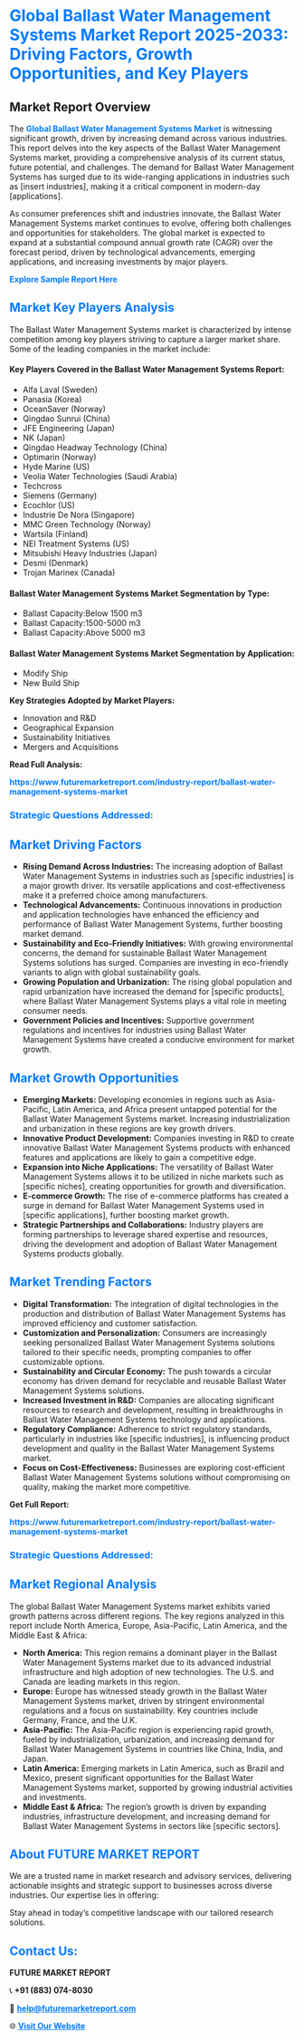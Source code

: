 <h1 style="color: #007BFF;">Global Ballast Water Management Systems Market Report 2025-2033: Driving Factors, Growth Opportunities, and Key Players</h1>

<section id="overview">
<h2>Market Report Overview</h2>
<p>The <a href="https://www.futuremarketreport.com/industry-report/ballast-water-management-systems-market" style="color: #007BFF; text-decoration: none;"><strong>Global Ballast Water Management Systems Market</strong></a> is witnessing significant growth, driven by increasing demand across various industries. This report delves into the key aspects of the Ballast Water Management Systems market, providing a comprehensive analysis of its current status, future potential, and challenges. The demand for Ballast Water Management Systems has surged due to its wide-ranging applications in industries such as [insert industries], making it a critical component in modern-day [applications].</p>
<p>As consumer preferences shift and industries innovate, the Ballast Water Management Systems market continues to evolve, offering both challenges and opportunities for stakeholders. The global market is expected to expand at a substantial compound annual growth rate (CAGR) over the forecast period, driven by technological advancements, emerging applications, and increasing investments by major players.</p>
</section>

<section id="overview">
<p><a href="https://www.futuremarketreport.com/request-sample/reportId=58842" style="color: #007BFF; text-decoration: none;"><strong>Explore Sample Report Here</strong></a></p>
</section>

<section id="key-players">
<h2 style="color: #007BFF;">Market Key Players Analysis</h2>
<p>The Ballast Water Management Systems market is characterized by intense competition among key players striving to capture a larger market share. Some of the leading companies in the market include:</p>
<h4>Key Players Covered in the Ballast Water Management Systems Report:</h4>
<ul><li>Alfa Laval (Sweden)</li><li>Panasia (Korea)</li><li>OceanSaver (Norway)</li><li>Qingdao Sunrui (China)</li><li>JFE Engineering (Japan)</li><li>NK (Japan)</li><li>Qingdao Headway Technology (China)</li><li>Optimarin (Norway)</li><li>Hyde Marine (US)</li><li>Veolia Water Technologies (Saudi Arabia)</li><li>Techcross</li><li>Siemens (Germany)</li><li>Ecochlor (US)</li><li>Industrie De Nora (Singapore)</li><li>MMC Green Technology (Norway)</li><li>Wartsila (Finland)</li><li>NEI Treatment Systems (US)</li><li>Mitsubishi Heavy Industries (Japan)</li><li>Desmi (Denmark)</li><li>Trojan Marinex (Canada)</li></ul>
<h4>Ballast Water Management Systems Market Segmentation by Type:</h4>
<ul><li>Ballast Capacity:Below 1500 m3</li><li>Ballast Capacity:1500-5000 m3</li><li>Ballast Capacity:Above 5000 m3</li></ul>

<h4>Ballast Water Management Systems Market Segmentation by Application:</h4>
<ul><li>Modify Ship</li><li>New Build Ship</li></ul>
<p><strong>Key Strategies Adopted by Market Players:</strong></p>
<ul>
<li>Innovation and R&D</li>
<li>Geographical Expansion</li>
<li>Sustainability Initiatives</li>
<li>Mergers and Acquisitions</li>
</ul>
</section>

<section>
<p><strong>Read Full Analysis: </strong></p><a href="https://www.futuremarketreport.com/industry-report/ballast-water-management-systems-market" style="color: #007BFF; text-decoration: none;"><strong>https://www.futuremarketreport.com/industry-report/ballast-water-management-systems-market</strong></a>
<h3 style="color: #007BFF;">Strategic Questions Addressed:</h3>
</section>

<section id="driving-factors">
<h2 style="color: #007BFF;">Market Driving Factors</h2>
<ul>
<li><strong>Rising Demand Across Industries:</strong> The increasing adoption of Ballast Water Management Systems in industries such as [specific industries] is a major growth driver. Its versatile applications and cost-effectiveness make it a preferred choice among manufacturers.</li>
<li><strong>Technological Advancements:</strong> Continuous innovations in production and application technologies have enhanced the efficiency and performance of Ballast Water Management Systems, further boosting market demand.</li>
<li><strong>Sustainability and Eco-Friendly Initiatives:</strong> With growing environmental concerns, the demand for sustainable Ballast Water Management Systems solutions has surged. Companies are investing in eco-friendly variants to align with global sustainability goals.</li>
<li><strong>Growing Population and Urbanization:</strong> The rising global population and rapid urbanization have increased the demand for [specific products], where Ballast Water Management Systems plays a vital role in meeting consumer needs.</li>
<li><strong>Government Policies and Incentives:</strong> Supportive government regulations and incentives for industries using Ballast Water Management Systems have created a conducive environment for market growth.</li>
</ul>
</section>

<section id="growth-opportunities">
<h2 style="color: #007BFF;">Market Growth Opportunities</h2>
<ul>
<li><strong>Emerging Markets:</strong> Developing economies in regions such as Asia-Pacific, Latin America, and Africa present untapped potential for the Ballast Water Management Systems market. Increasing industrialization and urbanization in these regions are key growth drivers.</li>
<li><strong>Innovative Product Development:</strong> Companies investing in R&D to create innovative Ballast Water Management Systems products with enhanced features and applications are likely to gain a competitive edge.</li>
<li><strong>Expansion into Niche Applications:</strong> The versatility of Ballast Water Management Systems allows it to be utilized in niche markets such as [specific niches], creating opportunities for growth and diversification.</li>
<li><strong>E-commerce Growth:</strong> The rise of e-commerce platforms has created a surge in demand for Ballast Water Management Systems used in [specific applications], further boosting market growth.</li>
<li><strong>Strategic Partnerships and Collaborations:</strong> Industry players are forming partnerships to leverage shared expertise and resources, driving the development and adoption of Ballast Water Management Systems products globally.</li>
</ul>
</section>

<section id="trending-factors">
<h2 style="color: #007BFF;">Market Trending Factors</h2>
<ul>
<li><strong>Digital Transformation:</strong> The integration of digital technologies in the production and distribution of Ballast Water Management Systems has improved efficiency and customer satisfaction.</li>
<li><strong>Customization and Personalization:</strong> Consumers are increasingly seeking personalized Ballast Water Management Systems solutions tailored to their specific needs, prompting companies to offer customizable options.</li>
<li><strong>Sustainability and Circular Economy:</strong> The push towards a circular economy has driven demand for recyclable and reusable Ballast Water Management Systems solutions.</li>
<li><strong>Increased Investment in R&D:</strong> Companies are allocating significant resources to research and development, resulting in breakthroughs in Ballast Water Management Systems technology and applications.</li>
<li><strong>Regulatory Compliance:</strong> Adherence to strict regulatory standards, particularly in industries like [specific industries], is influencing product development and quality in the Ballast Water Management Systems market.</li>
<li><strong>Focus on Cost-Effectiveness:</strong> Businesses are exploring cost-efficient Ballast Water Management Systems solutions without compromising on quality, making the market more competitive.</li>
</ul>
</section>

<section>
<p><strong>Get Full Report: </strong></p><a href="https://www.futuremarketreport.com/industry-report/ballast-water-management-systems-market" style="color: #007BFF; text-decoration: none;"><strong>https://www.futuremarketreport.com/industry-report/ballast-water-management-systems-market</strong></a>
<h3 style="color: #007BFF;">Strategic Questions Addressed:</h3>
</section>


<section id="regional-analysis">
<h2 style="color: #007BFF;">Market Regional Analysis</h2>
<p>The global Ballast Water Management Systems market exhibits varied growth patterns across different regions. The key regions analyzed in this report include North America, Europe, Asia-Pacific, Latin America, and the Middle East & Africa:</p>
<ul>
<li><strong>North America:</strong> This region remains a dominant player in the Ballast Water Management Systems market due to its advanced industrial infrastructure and high adoption of new technologies. The U.S. and Canada are leading markets in this region.</li>
<li><strong>Europe:</strong> Europe has witnessed steady growth in the Ballast Water Management Systems market, driven by stringent environmental regulations and a focus on sustainability. Key countries include Germany, France, and the U.K.</li>
<li><strong>Asia-Pacific:</strong> The Asia-Pacific region is experiencing rapid growth, fueled by industrialization, urbanization, and increasing demand for Ballast Water Management Systems in countries like China, India, and Japan.</li>
<li><strong>Latin America:</strong> Emerging markets in Latin America, such as Brazil and Mexico, present significant opportunities for the Ballast Water Management Systems market, supported by growing industrial activities and investments.</li>
<li><strong>Middle East & Africa:</strong> The region’s growth is driven by expanding industries, infrastructure development, and increasing demand for Ballast Water Management Systems in sectors like [specific sectors].</li>
</ul>
</section>

<footer>
<h2 style="color: #007BFF;">About FUTURE MARKET REPORT</h2>
<p>We are a trusted name in market research and advisory services, delivering actionable insights and strategic support to businesses across diverse industries. Our expertise lies in offering:</p>

<p>Stay ahead in today’s competitive landscape with our tailored research solutions.</p>

<h2 style="color: #007BFF;">Contact Us:</h2>
<p><strong>FUTURE MARKET REPORT</strong></p>
<p>📞 <strong>+91 (883) 074-8030</strong></p>
<p>📧 <strong><a href="mailto:help@futuremarketreport.com" style="color: #007BFF;">help@futuremarketreport.com</a></strong></p>
<p>🌐 <strong><a href="https://www.futuremarketreport.com/" style="color: #007BFF;">Visit Our Website</a></strong></p>
</footer>